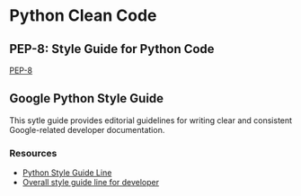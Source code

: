 # Python Clean Code

## PEP-8: Style Guide for Python Code
[PEP-8](https://peps.python.org/pep-0008/)

## Google Python Style Guide
This sytle guide provides editorial guidelines for writing clear and consistent Google-related developer documentation.

### Resources
- [Python Style Guide Line](https://android.googlesource.com/platform/external/google-styleguide/+/refs/tags/android-s-beta-2/pyguide.md)
- [Overall style guide line for developer](https://developers.google.com/style)

